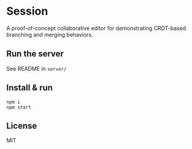 # Session

A proof-of-concept collaborative editor for demonstrating CRDT-based branching and merging behaviors.

## Run the server 

See README in `server/`

## Install & run

```
npm i
npm start
```

## License

MIT
